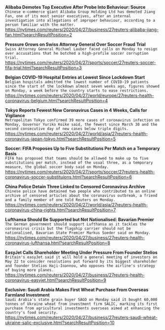 **Alibaba Demotes Top Executive After Probe Into Behaviour: Source**\
`Chinese e-commerce giant Alibaba Group Holding Ltd has demoted Jiang Fan, one of its most senior executives, after an internal investigation into allegations of improper behaviour, according to a person familiar with the matter.`\
https://nytimes.com/reuters/2020/04/27/business/27reuters-alibaba-jiang-fan.html?searchResultPosition=2

**Pressure Grows on Swiss Attorney General Over Soccer Fraud Trial**\
`Swiss Attorney General Michael Lauber faced calls on Monday to resign over accusations that he botched a high-profile soccer corruption trial. `\
https://nytimes.com/reuters/2020/04/27/sports/soccer/27reuters-soccer-fifa-trial.html?searchResultPosition=3

**Belgian COVID-19 Hospital Entries at Lowest Since Lockdown Start**\
`Belgian hospitals admitted the lowest number of COVID-19 patients since the start of the lockdown almost seven weeks ago, figures showed on Monday, a week before the country starts to ease restrictions.`\
https://nytimes.com/reuters/2020/04/27/world/europe/27reuters-health-coronavirus-belgium.html?searchResultPosition=4

**Tokyo Reports Fewest New Coronavirus Cases in 4 Weeks, Calls for Vigilance**\
`Metropolitan Tokyo confirmed 39 more cases of coronavirus infection on Monday, Governor Yuriko Koike said, the fewest since March 30 and the second consecutive day of new cases below triple digits.`\
https://nytimes.com/reuters/2020/04/27/world/asia/27reuters-health-coronavirus-japan-tokyo.html?searchResultPosition=5

**Soccer: FIFA Proposes Up to Five Substitutions Per Match on a Temporary Basis**\
`FIFA has proposed that teams should be allowed to make up to five substitutions per match, instead of the usual three, as a temporary measure, the global soccer body said on Monday.`\
https://nytimes.com/reuters/2020/04/27/sports/soccer/27reuters-health-coronavirus-soccer-substituions.html?searchResultPosition=6

**China Police Detain Three Linked to Censored Coronavirus Archive**\
`Chinese police have detained two people who contributed to an online archive of censored articles about the coronavirus outbreak, a friend and a family member of one told Reuters on Monday.`\
https://nytimes.com/reuters/2020/04/27/world/asia/27reuters-health-coronavirus-china-rights.html?searchResultPosition=7

**Lufthansa Should Be Supported but Not Nationalised: Bavarian Premier**\
`The German government should support Lufthansa as it tackles the coronavirus crisis but the flagship carrier should not be nationalised, Bavarian State Premier Markus Soeder said on Monday.`\
https://nytimes.com/reuters/2020/04/27/business/27reuters-health-coronavirus-lufthansa.html?searchResultPosition=8

**EasyJet Calls Shareholder Meeting Under Pressure From Founder Stelios**\
`Britain's easyJet said it will hold a general meeting of investors on May 22 to consider resolutions put forward by its biggest shareholder and founder Stelios Haji-Ioannou, who opposes the airline's strategy of buying more planes.`\
https://nytimes.com/reuters/2020/04/27/business/27reuters-health-coronavirus-easyjet.html?searchResultPosition=9

**Exclusive: Saudi Arabia Makes First Wheat Purchase From Overseas Farmland Investment**\
`Saudi Arabia's state grain buyer SAGO on Monday said it bought 60,000 tonnes of Ukraine wheat from investment firm SALIC, marking its first purchase from agricultural investments overseas aimed at enhancing the country's food security. `\
https://nytimes.com/reuters/2020/04/27/business/27reuters-saudi-wheat-ukraine-salic-exclusive.html?searchResultPosition=10

